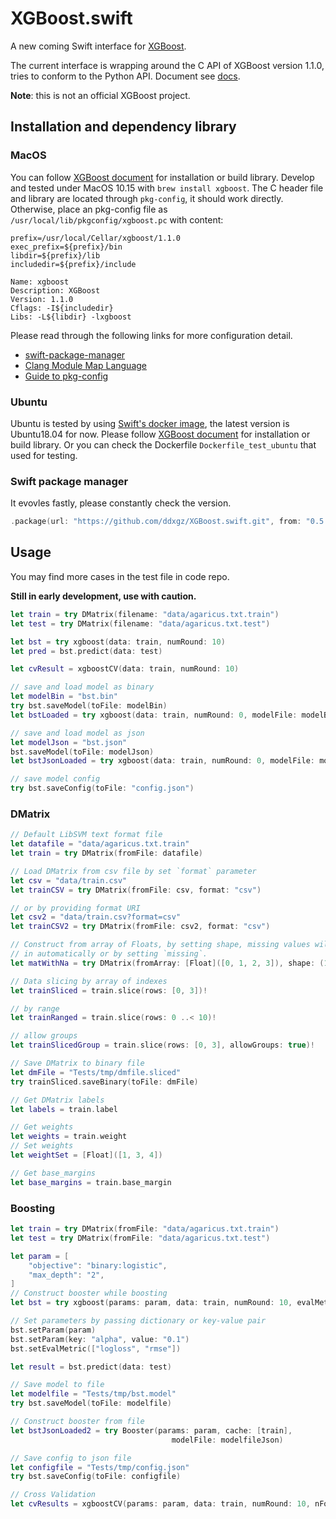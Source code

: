 XGBoost.swift
=============

A new coming Swift interface for
[XGBoost](https://github.com/dmlc/xgboost).

The current interface is wrapping around the C API of XGBoost version
1.1.0, tries to conform to the Python API. Document see
[docs](https://ddxgz.github.io/XGBoost.swift/).

**Note**: this is not an official XGBoost project.

Installation and dependency library
------------
### MacOS
You can follow [XGBoost
document](https://xgboost.readthedocs.io/en/latest/build.html) for installation
or build library. 
Develop and tested under MacOS 10.15 with `brew install xgboost`. The C header file and
 library are located through `pkg-config`, it should work directly. Otherwise,
 place an pkg-config file as `/usr/local/lib/pkgconfig/xgboost.pc` with content:
 ```
prefix=/usr/local/Cellar/xgboost/1.1.0
exec_prefix=${prefix}/bin
libdir=${prefix}/lib
includedir=${prefix}/include

Name: xgboost
Description: XGBoost
Version: 1.1.0
Cflags: -I${includedir}
Libs: -L${libdir} -lxgboost
```

 Please read through the following links for more configuration detail.

-   [swift-package-manager](https://github.com/apple/swift-package-manager/blob/master/Documentation/Usage.md#requiring-system-libraries)
-   [Clang Module Map
    Language](https://clang.llvm.org/docs/Modules.html#module-map-language)
-   [Guide to
    pkg-config](https://people.freedesktop.org/~dbn/pkg-config-guide.html)



 
### Ubuntu
Ubuntu is tested by using [Swift's docker
image](https://swift.org/download/#docker), the latest version is
Ubuntu18.04 for now.
Please follow [XGBoost
document](https://xgboost.readthedocs.io/en/latest/build.html) for installation
or build library. Or you can check the Dockerfile `Dockerfile_test_ubuntu` that
used for testing.


### Swift package manager
It evovles fastly, please constantly check the version.


```swift
.package(url: "https://github.com/ddxgz/XGBoost.swift.git", from: "0.5.0")
```

Usage
-----
You may find more cases in the test file in code repo.

**Still in early development, use with caution.**

```swift
let train = try DMatrix(filename: "data/agaricus.txt.train")
let test = try DMatrix(filename: "data/agaricus.txt.test")

let bst = try xgboost(data: train, numRound: 10)
let pred = bst.predict(data: test)

let cvResult = xgboostCV(data: train, numRound: 10)

// save and load model as binary
let modelBin = "bst.bin"
try bst.saveModel(toFile: modelBin)
let bstLoaded = try xgboost(data: train, numRound: 0, modelFile: modelBin)

// save and load model as json
let modelJson = "bst.json"
bst.saveModel(toFile: modelJson) 
let bstJsonLoaded = try xgboost(data: train, numRound: 0, modelFile: modelJson)

// save model config
try bst.saveConfig(toFile: "config.json")
```

### DMatrix
```swift
// Default LibSVM text format file
let datafile = "data/agaricus.txt.train"
let train = try DMatrix(fromFile: datafile)

// Load DMatrix from csv file by set `format` parameter
let csv = "data/train.csv"
let trainCSV = try DMatrix(fromFile: csv, format: "csv")

// or by providing format URI 
let csv2 = "data/train.csv?format=csv"
let trainCSV2 = try DMatrix(fromFile: csv2, format: "csv")

// Construct from array of Floats, by setting shape, missing values will be filled
// in automatically or by setting `missing`.
let matWithNa = try DMatrix(fromArray: [Float]([0, 1, 2, 3]), shape: (10, 10))

// Data slicing by array of indexes
let trainSliced = train.slice(rows: [0, 3])!

// by range
let trainRanged = train.slice(rows: 0 ..< 10)!

// allow groups
let trainSlicedGroup = train.slice(rows: [0, 3], allowGroups: true)!

// Save DMatrix to binary file
let dmFile = "Tests/tmp/dmfile.sliced"
try trainSliced.saveBinary(toFile: dmFile)

// Get DMatrix labels
let labels = train.label

// Get weights
let weights = train.weight
// Set weights
let weightSet = [Float]([1, 3, 4])

// Get base_margins
let base_margins = train.base_margin
```

### Boosting
```swift
let train = try DMatrix(fromFile: "data/agaricus.txt.train")
let test = try DMatrix(fromFile: "data/agaricus.txt.test")

let param = [
    "objective": "binary:logistic",
    "max_depth": "2",
]
// Construct booster while boosting
let bst = try xgboost(params: param, data: train, numRound: 10, evalMetric: ["auc"])

// Set parameters by passing dictionary or key-value pair
bst.setParam(param)
bst.setParam(key: "alpha", value: "0.1")
bst.setEvalMetric(["logloss", "rmse"])

let result = bst.predict(data: test)

// Save model to file
let modelfile = "Tests/tmp/bst.model"
try bst.saveModel(toFile: modelfile)

// Construct booster from file
let bstJsonLoaded2 = try Booster(params: param, cache: [train],
                                    modelFile: modelfileJson)

// Save config to json file
let configfile = "Tests/tmp/config.json"
try bst.saveConfig(toFile: configfile)

// Cross Validation
let cvResults = xgboostCV(params: param, data: train, numRound: 10, nFold: 5)
```

